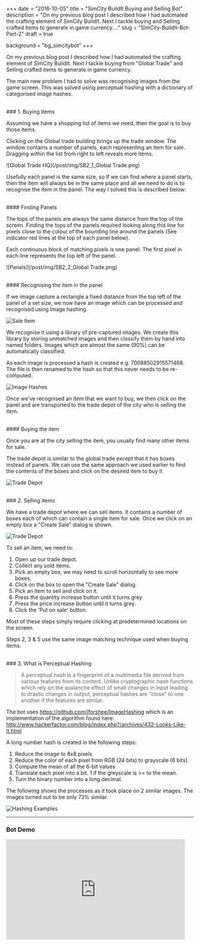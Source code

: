 +++
date = "2016-10-05"
title = "SimCity BuildIt Buying and Selling Bot"
description = "On my previous blog post I described how I had automated the crafting element of SimCity BuildIt. Next I tackle buying and Selling crafted items to generate in game currency...."
slug = "SimCity-BuildIt-Bot-Part-2"
draft = true

background = "bg_simcitybot"
+++

On my previous blog post I described how I had automated the crafting element of SimCity BuildIt. Next I tackle buying from "Global Trade" and Selling crafted items to generate in game currency.

The main new problem I had to solve was recognising images from the game screen. This was solved using perceptual hashing with a dictionary of categorised image hashes.

<br/>
### 1. Buying Items

Assuming we have a shopping list of items we need, then the goal is to buy those items.

Clicking on the Global trade building brings up the trade window. The window contains a number of panels, each representing an item for sale. Dragging within the list from right to left reveals more items.

![Global Trade HQ](/post/img/SB2_1_Global Trade.png)

Usefully each panel is the same size, so If we can find where a panel starts, then the item will always be in the same place and all we need to do is to recognise the item in the panel. The way I solved this is described below:

<br/>
#### Finding Panels

The tops of the panels are always the same distance from the top of the screen. 
Finding the tops of the panels required looking along this line for pixels close to the colour of the bounding line around the panels (See indicator red lines at the top of each panel below).

Each continuous block of matching pixels is one panel. The first pixel in each line represents the top left of the panel. 

![Panels](/post/img/SB2_2_Global Trade.png)

<br/>
#### Recognising the item in the panel

If we image capture a rectangle a fixed distance from the top left of the panel of a set size, we now have an image which can be processed and recognised using Image hashing.

![Sale Item](/post/img/SB2_3_Panel.png)

We recognise it using a library of pre-captured images. We create this library by storing unmatched images and then classify them by hand into named folders. Images which are almost the same (90%) can be automatically classified.

As each image is processed  a hash is created e.g. 70088502915571468. The file is then renamed to the hash so that this never needs to be re-computed.

![Image Hashes](/post/img/SB2_4_Hashes.png)

Once we've recognised an item that we want to buy, we then click on the panel and are transported to the trade depot of the city who is selling the item.

<br/>
#### Buying the item

Once you are at the city selling the item, you usually find many other items for sale.

The trade depot is similar to the global trade except that it has boxes instead of panels. We can use the same approach we used earlier to find the contents of the boxes and click on the desired item to buy it

![Trade Depot](/post/img/SB2_5_TradeDepot.png)

<br/>
### 2. Selling items

We have a trade depot where we can sell items. It contains a number of boxes each of which can contain a single item for sale. Once we click on an empty box a "Create Sale" dialog is shown.
 
![Trade Depot](/post/img/SB2_7_HomeDepot.png)

To sell an item, we need to:

 1. Open up our trade depot.
 2. Collect any sold items.
 3. Pick an empty box, we may need to scroll horizontally to see more boxes.
 4. Click on the box to open the "Create Sale" dialog.
 5. Pick an item to sell and click on it.
 6. Press the quantity increase button until it turns grey.
 7. Press the price increase button until it turns grey.
 8. Click the 'Put on sale' button.

Most of these steps simply require clicking at predetermined locations on the screen.

Steps 2, 3 & 5 use the same image matching technique used when buying items.



<br/>
### 3. What is Perceptual Hashing

> A perceptual hash is a fingerprint of a multimedia file derived from various features from its content. Unlike cryptographic hash functions which rely on the avalanche effect of small changes in input leading to drastic changes in output, 
perceptual hashes are "close" to one another if the features are similar.

The bot uses https://github.com/jforshee/ImageHashing which is an implementation of the algorithm found here: http://www.hackerfactor.com/blog/index.php?/archives/432-Looks-Like-It.html

A long number hash is created in the following steps:

 1. Reduce the image to 8x8 pixels
 2. Reduce the color of each pixel from RGB (24 bits) to grayscale (6 bits).
 3. Compute the mean of all the 6-bit values
 4. Translate each pixel into a bit. 1 if the greyscale is >= to the mean.
 5. Turn the binary number into a long decimal.

The following shows the processes as it took place on 2 similar images. The images turned out to be only 73% similar. 

![Hashing Examples](/post/img/SB2_6_Compared.png)

----------


### Bot Demo

<iframe allowfullscreen="" frameborder="0" height="270" src="https://www.youtube.com/embed/JFwONo9b-RE" width="480"></iframe>